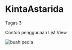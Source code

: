 # KintaAstarida
Tugas 3

Contoh penggunaan List View

![buah pedia](https://user-images.githubusercontent.com/95517042/144704221-742cd60c-1513-4e1d-a5d9-521dde128b67.gif)
